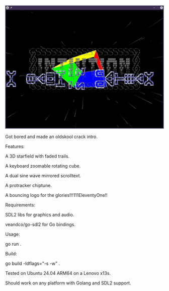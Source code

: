 ![Golang crack intro](cubeintro.png "cubeintro")

Got bored and made an oldskool crack intro.

Features:

A 3D starfield with faded trails.

A keyboard zoomable rotating cube.

A dual sine wave mirrored scrolltext.

A protracker chiptune.

A bouncing logo for the glories!!!111EleventyOne!!



Requirements:

SDL2 libs for graphics and audio.

veandco/go-sdl2 for Go bindings.



Usage:

go run .



Build:

go build -ldflags="-s -w" .



Tested on Ubuntu 24.04 ARM64 on a Lenovo x13s.

Should work on any platform with Golang and SDL2 support.